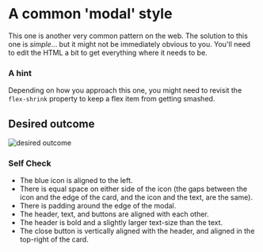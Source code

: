 # A common 'modal' style
This one is another very common pattern on the web. 
The solution to this one is _simple_... but it might not be immediately 
obvious to you. You'll need to edit the HTML a bit to get everything 
where it needs to be.

### A hint
Depending on how you approach this one, you might need to 
revisit the `flex-shrink` property to keep a flex item 
from getting smashed.

## Desired outcome

![desired outcome](./desired-outcome.png)

### Self Check

- The blue icon is aligned to the left.
- There is equal space on either side of the icon 
	(the gaps between the icon and the edge of the card, 
	and the icon and the text, are the same).
- There is padding around the edge of the modal.
- The header, text, and buttons are aligned with each other.
- The header is bold and a slightly larger text-size than the text.
- The close button is vertically aligned with the header, 
	and aligned in the top-right of the card.
